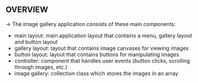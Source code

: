 OVERVIEW
--------

-> The image gallery application consists of these main components:
   - main layout: main application layout that contains a menu, gallery layout and button layout
   - gallery layout: layout that contains image canvases for viewing images
   - button layout: layout that contains buttons for manipulating images
   - controller: component that handles user events (button clicks, scrolling through images, etc.)
   - image gallery: collection class which stores the images in an array
   
